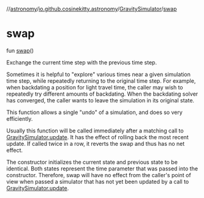 //[astronomy](../../../index.md)/[io.github.cosinekitty.astronomy](../index.md)/[GravitySimulator](index.md)/[swap](swap.md)

# swap

fun [swap](swap.md)()

Exchange the current time step with the previous time step.

Sometimes it is helpful to "explore" various times near a given simulation time step, while repeatedly returning to the original time step. For example, when backdating a position for light travel time, the caller may wish to repeatedly try different amounts of backdating. When the backdating solver has converged, the caller wants to leave the simulation in its original state.

This function allows a single "undo" of a simulation, and does so very efficiently.

Usually this function will be called immediately after a matching call to [GravitySimulator.update](update.md). It has the effect of rolling back the most recent update. If called twice in a row, it reverts the swap and thus has no net effect.

The constructor initializes the current state and previous state to be identical. Both states represent the time parameter that was passed into the constructor. Therefore, swap will have no effect from the caller's point of view when passed a simulator that has not yet been updated by a call to [GravitySimulator.update](update.md).
